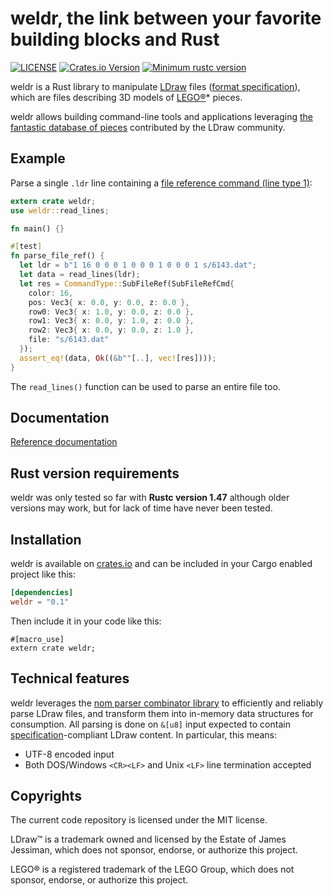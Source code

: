 # weldr, the link between your favorite building blocks and Rust

[![LICENSE](https://img.shields.io/badge/license-MIT-blue.svg)](LICENSE)
[![Crates.io Version](https://img.shields.io/crates/v/weldr.svg)](https://crates.io/crates/weldr)
[![Minimum rustc version](https://img.shields.io/badge/rustc-1.47.0+-lightgray.svg)](#rust-version-requirements)

weldr is a Rust library to manipulate [LDraw](https://www.ldraw.org/) files ([format specification](https://www.ldraw.org/article/218.html)), which are files describing 3D models of [LEGO®](http://www.lego.com)* pieces.

weldr allows building command-line tools and applications leveraging [the fantastic database of pieces](https://www.ldraw.org/cgi-bin/ptlist.cgi) contributed by the LDraw community.

## Example

Parse a single `.ldr` line containing a [file reference command (line type 1)](https://www.ldraw.org/article/218.html#lt1):

```rust
extern crate weldr;
use weldr::read_lines;

fn main() {}

#[test]
fn parse_file_ref() {
  let ldr = b"1 16 0 0 0 1 0 0 0 1 0 0 0 1 s/6143.dat";
  let data = read_lines(ldr);
  let res = CommandType::SubFileRef(SubFileRefCmd{
    color: 16,
    pos: Vec3{ x: 0.0, y: 0.0, z: 0.0 },
    row0: Vec3{ x: 1.0, y: 0.0, z: 0.0 },
    row1: Vec3{ x: 0.0, y: 1.0, z: 0.0 },
    row2: Vec3{ x: 0.0, y: 0.0, z: 1.0 },
    file: "s/6143.dat"
  });
  assert_eq!(data, Ok((&b""[..], vec![res])));
}
```

The `read_lines()` function can be used to parse an entire file too.

## Documentation

[Reference documentation](https://docs.rs/weldr)

## Rust version requirements

weldr was only tested so far with  **Rustc version 1.47** although older versions may work, but for lack of time have never been tested.

## Installation

weldr is available on [crates.io](https://crates.io/crates/weldr) and can be included in your Cargo enabled project like this:

```toml
[dependencies]
weldr = "0.1"
```

Then include it in your code like this:

```rust,ignore
#[macro_use]
extern crate weldr;
```

## Technical features

weldr leverages the [nom parser combinator library](https://crates.io/crates/nom) to efficiently and reliably parse LDraw files, and transform them into in-memory data structures for consumption. All parsing is done on `&[u8]` input expected to contain [specification](https://www.ldraw.org/article/218.html)-compliant LDraw content. In particular, this means:

- UTF-8 encoded input
- Both DOS/Windows `<CR><LF>` and Unix `<LF>` line termination accepted

## Copyrights

The current code repository is licensed under the MIT license.

LDraw™ is a trademark owned and licensed by the Estate of James Jessiman, which does not sponsor, endorse, or authorize this project.

LEGO® is a registered trademark of the LEGO Group, which does not sponsor, endorse, or authorize this project.
